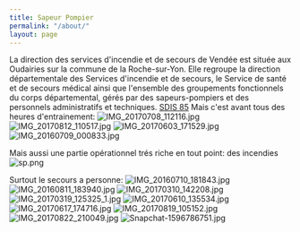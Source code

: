 ```yaml
---
title: Sapeur Pompier
permalink: "/about/"
layout: page
---
```


La direction des services d'incendie et de secours de Vendée est située aux Oudairies sur la commune de la Roche-sur-Yon. Elle regroupe la direction départementale des Services d'incendie et de secours, le Service de santé et de secours médical ainsi que l'ensemble des groupements fonctionnels du corps départemental, gérés par des sapeurs-pompiers et des personnels administratifs et techniques.
[SDIS 85](http://www.sdis85.com/notre-organisation/organisation-fonctionnelle/)
Mais c'est avant tous des heures d'entrainement:
![IMG_20170708_112116.jpg](/uploads/IMG_20170708_112116.jpg)
![IMG_20170812_110517.jpg](/uploads/IMG_20170812_110517.jpg)
![IMG_20170603_171529.jpg](/uploads/IMG_20170603_171529.jpg)
![IMG_20160709_000833.jpg](/uploads/IMG_20160709_000833.jpg)

Mais aussi une partie opérationnel trés riche en tout point:
des incendies
![sp.png](/uploads/sp.png)

Surtout le secours a personne:
![IMG_20160710_181843.jpg](/uploads/IMG_20160710_181843.jpg)![IMG_20160811_183940.jpg](/uploads/IMG_20160811_183940.jpg)
![IMG_20170310_142208.jpg](/uploads/IMG_20170310_142208.jpg)
![IMG_20170319_125325_1.jpg](/uploads/IMG_20170319_125325_1.jpg)
![IMG_20170610_135534.jpg](/uploads/IMG_20170610_135534.jpg)
![IMG_20170617_174716.jpg](/uploads/IMG_20170617_174716.jpg)
![IMG_20170819_105152.jpg](/uploads/IMG_20170819_105152.jpg)
![IMG_20170822_210049.jpg](/uploads/IMG_20170822_210049.jpg)
![Snapchat-1596786751.jpg](/uploads/Snapchat-1596786751.jpg)







